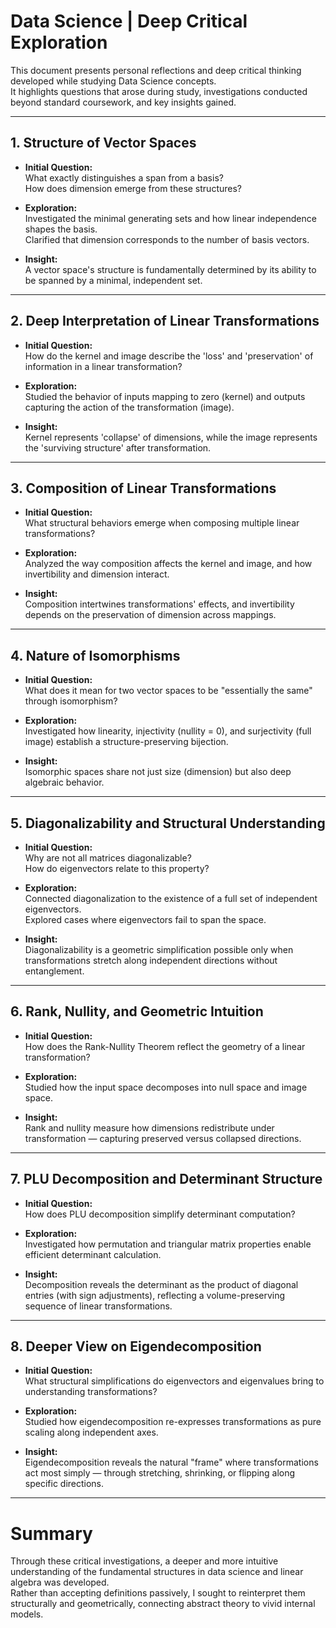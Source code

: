# Data Science | Deep Critical Exploration

This document presents personal reflections and deep critical thinking developed while studying Data Science concepts.  
It highlights questions that arose during study, investigations conducted beyond standard coursework, and key insights gained.

---

## 1. Structure of Vector Spaces

- **Initial Question:**  
  What exactly distinguishes a span from a basis?  
  How does dimension emerge from these structures?

- **Exploration:**  
  Investigated the minimal generating sets and how linear independence shapes the basis.  
  Clarified that dimension corresponds to the number of basis vectors.

- **Insight:**  
  A vector space's structure is fundamentally determined by its ability to be spanned by a minimal, independent set.

---

## 2. Deep Interpretation of Linear Transformations

- **Initial Question:**  
  How do the kernel and image describe the 'loss' and 'preservation' of information in a linear transformation?

- **Exploration:**  
  Studied the behavior of inputs mapping to zero (kernel) and outputs capturing the action of the transformation (image).

- **Insight:**  
  Kernel represents 'collapse' of dimensions, while the image represents the 'surviving structure' after transformation.

---

## 3. Composition of Linear Transformations

- **Initial Question:**  
  What structural behaviors emerge when composing multiple linear transformations?

- **Exploration:**  
  Analyzed the way composition affects the kernel and image, and how invertibility and dimension interact.

- **Insight:**  
  Composition intertwines transformations' effects, and invertibility depends on the preservation of dimension across mappings.

---

## 4. Nature of Isomorphisms

- **Initial Question:**  
  What does it mean for two vector spaces to be "essentially the same" through isomorphism?

- **Exploration:**  
  Investigated how linearity, injectivity (nullity = 0), and surjectivity (full image) establish a structure-preserving bijection.

- **Insight:**  
  Isomorphic spaces share not just size (dimension) but also deep algebraic behavior.

---

## 5. Diagonalizability and Structural Understanding

- **Initial Question:**  
  Why are not all matrices diagonalizable?  
  How do eigenvectors relate to this property?

- **Exploration:**  
  Connected diagonalization to the existence of a full set of independent eigenvectors.  
  Explored cases where eigenvectors fail to span the space.

- **Insight:**  
  Diagonalizability is a geometric simplification possible only when transformations stretch along independent directions without entanglement.

---

## 6. Rank, Nullity, and Geometric Intuition

- **Initial Question:**  
  How does the Rank-Nullity Theorem reflect the geometry of a linear transformation?

- **Exploration:**  
  Studied how the input space decomposes into null space and image space.

- **Insight:**  
  Rank and nullity measure how dimensions redistribute under transformation — capturing preserved versus collapsed directions.

---

## 7. PLU Decomposition and Determinant Structure

- **Initial Question:**  
  How does PLU decomposition simplify determinant computation?

- **Exploration:**  
  Investigated how permutation and triangular matrix properties enable efficient determinant calculation.

- **Insight:**  
  Decomposition reveals the determinant as the product of diagonal entries (with sign adjustments), reflecting a volume-preserving sequence of linear transformations.

---

## 8. Deeper View on Eigendecomposition

- **Initial Question:**  
  What structural simplifications do eigenvectors and eigenvalues bring to understanding transformations?

- **Exploration:**  
  Studied how eigendecomposition re-expresses transformations as pure scaling along independent axes.

- **Insight:**  
  Eigendecomposition reveals the natural "frame" where transformations act most simply — through stretching, shrinking, or flipping along specific directions.

---

# Summary

Through these critical investigations, a deeper and more intuitive understanding of the fundamental structures in data science and linear algebra was developed.  
Rather than accepting definitions passively, I sought to reinterpret them structurally and geometrically, connecting abstract theory to vivid internal models.
